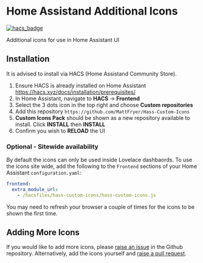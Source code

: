 # Home Assistand Additional Icons

[![hacs_badge](https://img.shields.io/badge/HACS-Custom-orange.svg)](https://github.com/custom-components/hacs)

Additional icons for use in Home Assistant UI

## Installation
It is advised to install via HACS (Home Assistand Community Store).
1. Ensure HACS is already installed on Home Assistant https://hacs.xyz/docs/installation/prerequisites/
2. In Home Assistant, navigate to **HACS** -> **Frontend**
3. Select the 3 dots icon in the top right and choose **Custom repositories**
4. Add this repository `https://github.com/MattFryer/Hass-Custom-Icons`
5. **Custom Icons Pack** should be shown as a new repository available to install. Click **INSTALL** then **INSTALL**
6. Confirm you wish to **RELOAD** the UI

### Optional - Sitewide availability
By default the icons can only be used inside Lovelace dashbaords. To use the icons site wide, add the following to the `Frontend` sections of your Home Assistant `configuration.yaml`:

```yaml
frontend:
  extra_module_url:
    - /hacsfiles/hass-custom-icons/hass-custom-icons.js
```

You may need to refresh your browser a couple of times for the icons to be shown the first time.

## Adding More Icons
If you would like to add more icons, please [raise an issue](https://github.com/MattFryer/Hass-Custom-Icons/issues) in the Github repository. Alternatively, add the icons yourself and [raise a pull request](https://github.com/MattFryer/Hass-Custom-Icons/pulls).
